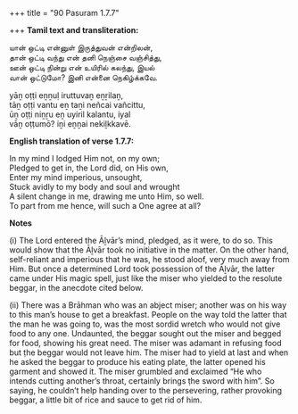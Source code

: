 +++
title = "90 Pasuram 1.7.7"

+++
**Tamil text and transliteration:**

யான் ஒட்டி என்னுள் இருத்துவன் என்றிலன்,  
தான் ஒட்டி வந்து என் தனி நெஞ்சை வஞ்சித்து,  
ஊன் ஒட்டி நின்று என் உயிரில் கலந்து, இயல்  
வான் ஒட்டுமோ? இனி என்னை நெகிழ்க்கவே.

yāṉ oṭṭi eṉṉuḷ iruttuvaṉ eṉṟilaṉ,  
tāṉ oṭṭi vantu eṉ taṉi neñcai vañcittu,  
ūṉ oṭṭi niṉṟu eṉ uyiril kalantu, iyal  
vāṉ oṭṭumō? iṉi eṉṉai nekiḻkkavē.

**English translation of verse 1.7.7:**

In my mind I lodged Him not, on my own;  
Pledged to get in, the Lord did, on His own,  
Enter my mind imperious, unsought,  
Stuck avidly to my body and soul and wrought  
A silent change in me, drawing me unto Him, so well.  
To part from me hence, will such a One agree at all?

**Notes**

\(i\) The Lord entered the Āḻvār’s mind, pledged, as it were, to do so. This would show that the Āḻvār took no initiative in the matter. On the other hand, self-reliant and imperious that he was, he stood aloof, very much away from Him. But once a determined Lord took possession of the Āḻvār, the latter came under His magic spell, just like the miser who yielded to the resolute beggar, in the anecdote cited below.

\(ii\) There was a Brāhman who was an abject miser; another was on his way to this man’s house to get a breakfast. People on the way told the latter that the man he was going to, was the most sordid wretch who would not give food to any one. Undaunted, the beggar sought out the miser and begged for food, showing his great need. The miser was adamant in refusing food but ṭhe beggar would not leave him. The miser had to yield at last and when he asked the beggar to produce his eating plate, the latter opened his garment and showed it. The miser grumbled and exclaimed “He who intends cutting another’s throat, certainly brings ṭhe sword with him”. So saying, he couldn’t help handing over to the persevering, rather provoking beggar, a little bit of rice and sauce to get rid of him.


